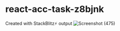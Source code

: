 # react-acc-task-z8bjnk
Created with StackBlitz⚡️
output
![Screenshot (475)](https://user-images.githubusercontent.com/67729227/118614737-afcc7680-b7dd-11eb-9588-4cd95388d614.png)
